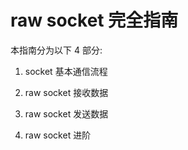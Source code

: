 # raw socket 完全指南
本指南分为以下 4 部分:

1. socket 基本通信流程

2. raw socket 接收数据

3. raw socket 发送数据

4. raw socket 进阶
